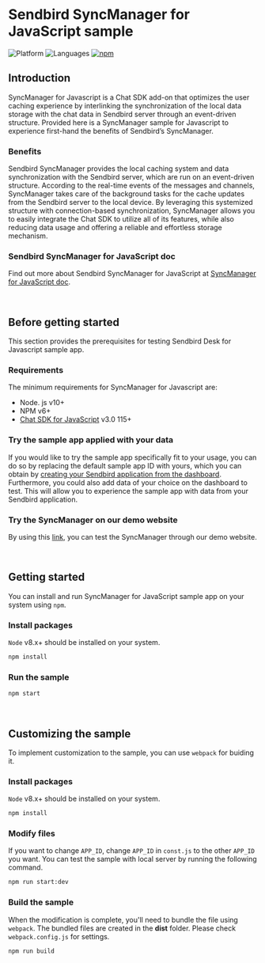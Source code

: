 # Sendbird SyncManager for JavaScript sample
![Platform](https://img.shields.io/badge/platform-JAVASCRIPT-orange.svg)
![Languages](https://img.shields.io/badge/language-JAVASCRIPT-orange.svg)
[![npm](https://img.shields.io/npm/v/sendbird.svg?style=popout&colorB=red)](https://www.npmjs.com/package/sendbird-syncmanager)

## Introduction

SyncManager for Javascript is a Chat SDK add-on that optimizes the user caching experience by interlinking the synchronization of the local data storage with the chat data in Sendbird server through an event-driven structure. Provided here is a SyncManager sample for Javascript to experience first-hand the benefits of Sendbird’s SyncManager.

### Benefits

Sendbird SyncManager provides the local caching system and data synchronization with the Sendbird server, which are run on an event-driven structure. According to the real-time events of the messages and channels, SyncManager takes care of the background tasks for the cache updates from the Sendbird server to the local device. By leveraging this systemized structure with connection-based synchronization, SyncManager allows you to easily integrate the Chat SDK to utilize all of its features, while also reducing data usage and offering a reliable and effortless storage mechanism. 

### Sendbird SyncManager for JavaScript doc

Find out more about Sendbird SyncManager for JavaScript at [SyncManager for JavaScript doc](https://docs.sendbird.com/javascript/sync_manager_getting_started).

<br />

## Before getting started
This section provides the prerequisites for testing Sendbird Desk for Javascript sample app.

### Requirements
The minimum requirements for SyncManager for Javascript are:
- Node. js v10+
- NPM v6+
- [Chat SDK for JavaScript](https://github.com/sendbird/SendBird-SDK-JavaScript) v3.0 115+

### Try the sample app applied with your data 

If you would like to try the sample app specifically fit to your usage, you can do so by replacing the default sample app ID with yours, which you can obtain by [creating your Sendbird application from the dashboard](https://docs.sendbird.com/javascript/quick_start#3_install_and_configure_the_chat_sdk_4_step_1_create_a_sendbird_application_from_your_dashboard). Furthermore, you could also add data of your choice on the dashboard to test. This will allow you to experience the sample app with data from your Sendbird application. 

### Try the SyncManager on our demo website 

By using this [link](https://sample.sendbird.com/basic/sync-manager), you can test the SyncManager through our demo website. 

<br />

## Getting started

You can install and run SyncManager for JavaScript sample app on your system using `npm`.

### Install packages

`Node` v8.x+ should be installed on your system.

```bash
npm install
```

### Run the sample

```bash
npm start
```

<br />

## Customizing the sample

To implement customization to the sample, you can use `webpack` for buiding it. 

### Install packages

`Node` v8.x+ should be installed on your system.

```bash
npm install
``` 

### Modify files

If you want to change `APP_ID`, change `APP_ID` in `const.js` to the other `APP_ID` you want.  You can test the sample with local server by running the following command.  

```bash
npm run start:dev
``` 

### Build the sample

When the modification is complete, you'll need to bundle the file using `webpack`. The bundled files are created in the **dist** folder. Please check `webpack.config.js` for settings.    

```bash
npm run build
```
